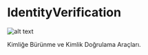 # IdentityVerification

![alt text](https://knowledgehubmedia.com/wp-content/uploads/2024/01/Identity-Access-Management-Solutions.png)

Kimliğe Bürünme ve Kimlik Doğrulama Araçları.
